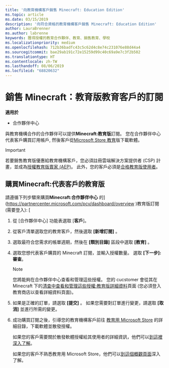```yaml
---
title: '向教育機構客戶銷售 Minecraft: Education Edition'
ms.topic: article
ms.date: 03/15/2019
description: '向符合資格的教育機構客戶銷售 Minecraft: Education Edition'
author: LauraBrenner
ms.author: labrenne
keywords: 獲得授權的教育合作夥伴、教育、銷售教育、學校
ms.localizationpriority: medium
ms.openlocfilehash: 712b36badfc43c5c62d4c8e74c231076e88d44a4
ms.sourcegitcommit: bae29ab191c72e15259d99c40c69a9e7c3f2b502
ms.translationtype: HT
ms.contentlocale: zh-TW
ms.lasthandoff: 08/06/2019
ms.locfileid: "68820632"
---
```

# <a name="sell-minecraft-education-edition-subscriptions-to-education-customers"></a>銷售 Minecraft：教育版教育客戶的訂閱

**適用於**

-  合作夥伴中心

與教育機構合作的合作夥伴可以提供**Minecraft:教育版**訂閱。 您在合作夥伴中心代表客戶購買訂用帳戶, 然後客戶從[Microsoft Store 教育](https://educationstore.microsoft.com)版下載軟體。 

>[!IMPORTANT]
>若要銷售教育版優惠給教育機構客戶，您必須註冊雲端解決方案提供者 (CSP) 計畫，並成為[授權教育版賣家 (AEP)](https://www.mepn.com)。 此外，您的客戶必須是[合格教育版使用者](https://www.microsoftvolumelicensing.com/DocumentSearch.aspx?Mode=3&DocumentTypeId=7)。  

 
## <a name="buy-minecraft-education-edition-on-behalf-of-your-customer"></a>購買**Minecraft:代表客戶**的教育版

請遵循下列步驟來購買**Minecraft:合作夥伴中心** 的](https://partnercenter.microsoft.com/pcv/dashboard/overview
)教育版訂閱 (需要登入): [

  1.  從 [合作夥伴中心] 功能表選取 [**客戶**]。
  
  2.  從客戶清單選取您的教育客戶，然後選取 **\[新增訂閱\]** 。
  
  3.  選取最符合您需求的帳單週期，然後在 **\[類別目錄\]** 區段中選取 **\[教育\]** 。

  4.  選取您想代表客戶購買的 Minecraft 訂閱，並輸入授權數量。 選取 **[下一步]:審查**。

      >[!NOTE]
      >您將能夠在合作夥伴中心查看和管理這些授權。 您的 cucstomer 會從其在 Minecraft 下的[清查中查看和管理這些授權:教育版詳細資料](https://educationstore.microsoft.com/store/details/minecraft-education-edition/9nblggh4r2r6)頁面 (您必須登入教育商店以查看詳細資料頁面)。 

  5.  如果是正確的訂單，請選取 **\[提交\]** 。 如果您需要對訂單進行變更，請選取 **\[取消\]** 並進行所需的變更。   

  6.  成功購買訂閱之後，引導您的教育機構客戶前往 [教育用 Microsoft Store](https://educationstore.microsoft.com) 的詳細目錄，下載軟體並散發授權。

      如果您的客戶需要關於散發軟體授權給其使用者的詳細資訊，他們可以[到這裡深入了解](https://docs.microsoft.com/education/windows/school-get-minecraft#distribute-minecraft)。  
  
      如果您的客戶不熟悉教育用 Microsoft Store，他們可以[到這個概觀頁面](https://docs.microsoft.com/microsoft-store/windows-store-for-business-overview)深入了解。  

      

